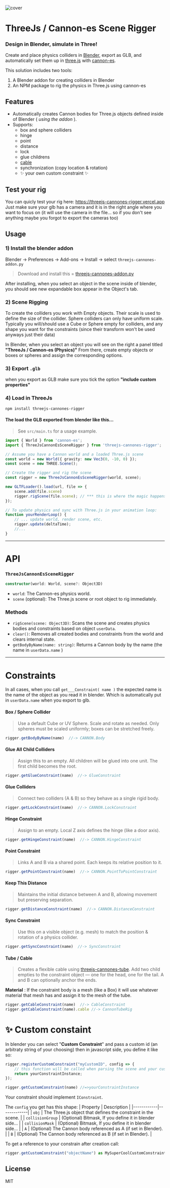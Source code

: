 ![cover](cover.png) 

# ThreeJs / Cannon-es Scene Rigger
### Design in Blender, simulate in Three!
 
Create and place physics colliders in [Blender](http://blender.org/), export as GLB, and automatically set them up in [three.js](https://threejs.org/) with [cannon-es](https://github.com/pmndrs/cannon-es).

This solution includes two tools:

1) A Blender addon for creating colliders in Blender 
2) An NPM package to rig the physics in Three.js using cannon-es
 

## Features

- Automatically creates Cannon bodies for Three.js objects defined inside of Blender ( _using the addon_ ).
- Supports:
    - box and sphere colliders
    - hinge
    - point
    - distance
    - lock
    - glue childrens
    - [cable](https://www.npmjs.com/package/threejs-cannones-tube) 
    - synchronization (copy location & rotation) 
    - :sparkles: your own custom constraint :sparkles:

## Test your rig
You can quicly test your rig here: https://threejs-cannones-rigger.vercel.app
Just make sure your glb has a camera and it is in the right angle where you want to focus on (it will use the camera in the file... so if you don't see anything maybe you forgot to export the cameras too)

## Usage

### 1) Install the blender addon
Blender → Preferences → Add-ons → Install → select `threejs-cannones-addon.py`
> Download and install this = [threejs-cannones-addon.py](threejs-cannones-addon.py) 

After installing, when you select an object in the scene inside of blender, you should see new expandable box appear in the Object's tab.

### 2) Scene Rigging

To create the colliders you work with Empty objects. Their scale is used to define the size of the collider. Sphere colliders can only have uniform scale. Typically you will/should use a Cube or Sphere empty for colliders, and any shape you want for the constraints (since their transform won't be used anyways just their data)

In Blender, when you select an object you will see on the right a panel titled **"ThreeJs / Cannon-es (Physics)"**  From there, create empty objects or boxes or spheres and assign the corresponding options.

### 3) Export `.glb`
when you export as GLB make sure you tick the option **"include custom properties"**


### 4) Load in ThreeJs
```
npm install threejs-cannones-rigger
```
#### The load the GLB exported from blender like this...
> See `src/main.ts` for a usage example.
```typescript
import { World } from 'cannon-es';
import { ThreeJsCannonEsSceneRigger } from 'threejs-cannones-rigger';

// Assume you have a Cannon world and a loaded Three.js scene
const world = new World({ gravity: new Vec3(0, -10, 0) });
const scene = new THREE.Scene();

// Create the rigger and rig the scene
const rigger = new ThreeJsCannonEsSceneRigger(world, scene);

new GLTFLoader().load(url, file => {
    scene.add(file.scene)
    rigger.rigScene(file.scene); // *** this is where the magic happens ***
});

// To update physics and sync with Three.js in your animation loop:
function yourRenderLoop() {
    // ... update world, render scene, etc.
    rigger.update(deltaTime);
    //...
}
``` 
---

# API 

### `ThreeJsCannonEsSceneRigger`

```typescript
constructor(world: World, scene?: Object3D)
```
- `world`: The Cannon-es physics world.
- `scene` (optional): The Three.js scene or root object to rig immediately.

### Methods

- `rigScene(scene: Object3D)`: Scans the scene and creates physics bodies and constraints based on object `userData`.
- `clear()`: Removes all created bodies and constraints from the world and clears internal state. 
- `getBodyByName(name: string)`: Returns a Cannon body by the name (the name in `userData.name` )  

---
# Constraints
In all cases, when you call `get___Constraint( name )` the expected name is the name of the object as you read it in blender. Which is automatically put in `userData.name` when you export to glb.

#### Box / Sphere Collider
> Use a default Cube or UV Sphere. Scale and rotate as needed. Only spheres must be scaled uniformly; boxes can be stretched freely.
```js
rigger.getBodyByName(name)  //-> CANNON.Body
```

#### Glue All Child Colliders
> Assign this to an empty. All children will be glued into one unit. The first child becomes the root.
```js
rigger.getGlueConstraint(name)  //-> GlueConstraint
```

#### Glue Colliders
> Connect two colliders (A & B) so they behave as a single rigid body.
```js
rigger.getLockConstraint(name)  //-> CANNON.LockConstraint
```

#### Hinge Constraint
> Assign to an empty. Local Z axis defines the hinge (like a door axis).
```js
rigger.getHingeConstraint(name)  //-> CANNON.HingeConstraint
```

#### Point Constraint
> Links A and B via a shared point. Each keeps its relative position to it.
```js
rigger.getPointConstraint(name)  //-> CANNON.PointToPointConstraint
```

#### Keep This Distance
>Maintains the initial distance between A and B, allowing movement but preserving separation.
```js
rigger.getDistanceConstraint(name)  //-> CANNON.DistanceConstraint
```

#### Sync Constraint
> Use this on a visible object (e.g. mesh) to match the position & rotation of a physics collider.
```js
rigger.getSyncConstraint(name)  //-> SyncConstraint
```

#### Tube / Cable
>Creates a flexible cable using [threejs-cannones-tube](https://www.npmjs.com/package/threejs-cannones-tube).
Add two child empties to the constraint object — one for the head, one for the tail. A and B can optionally anchor the ends. 

**Material** : If the constraint body is a mesh (like a Box) it will use whatever material that mesh has and assign it to the mesh of the tube.
```js
rigger.getCableConstraint(name)  //-> CableConstraint
rigger.getCableConstraint(name).cable //-> CannonTubeRig
```

# :sparkles: Custom constaint 
In blender you can select "**Custom Constraint**" and pass a custom id (an arbitraty string of your choosing) then in javascript side, you define it like so:

```js
rigger.registerCustomConstraint("myCustomID", config => {
    // this function will be called when parsing the scene and your custom id is detected...
    return yourConstraintInstance;
});

rigger.getCustomConstraint(name) //=>yourConstraintInstance
```

Your constraint should implement `IConstraint`. 

The `config` you get has this shape: 
| Property   | Description |
|------------|-------------|
| `obj`   | The Three.js object that defines the constraint in the scene. |
| `collisionGroup`    | (Optional) Bitmask, If you define it in blender side... |
| `collisionMask`    | (Optional) Bitmask, If you define it in blender side... |
| `A`        | (Optional) The Cannon body referenced as A (if set in Blender). |
| `B`        | (Optional) The Cannon body referenced as B (if set in Blender). | 

To get a reference to your constrain after creation call:

```typescript
rigger.getCustomConstraint("objectName") as MySuperCoolCustomConstraint
```






## License

MIT

